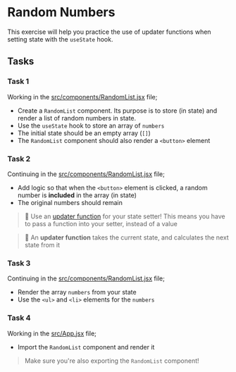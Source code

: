 # Random Numbers

This exercise will help you practice the use of updater functions when setting state with the `useState` hook.

## Tasks

### Task 1

Working in the [src/components/RandomList.jsx](./src/components/RandomList.jsx) file;

- Create a `RandomList` component. Its purpose is to store (in state) and render a list of random numbers in state.
- Use the `useState` hook to store an array of `numbers`
- The initial state should be an empty array (`[]`)
- The `RandomList` component should also render a `<button>` element

### Task 2

Continuing in the [src/components/RandomList.jsx](./src/components/RandomList.jsx) file;

- Add logic so that when the `<button>` element is clicked, a random number is **included** in the array (in state)
- The original numbers should remain

> 🐅 Use an [updater function](https://react.dev/reference/react/useState#updating-state-based-on-the-previous-state) for your state setter! This means you have to pass a function into your setter, instead of a value

> 🐻 An **updater function** takes the current state, and calculates the next state from it

### Task 3

Continuing in the [src/components/RandomList.jsx](./src/components/RandomList.jsx) file;

- Render the array `numbers` from your state
- Use the `<ul>` and `<li>` elements for the `numbers`

### Task 4

Working in the [src/App.jsx](./src/App.jsx) file;

- Import the `RandomList` component and render it

> Make sure you're also exporting the `RandomList` component!
